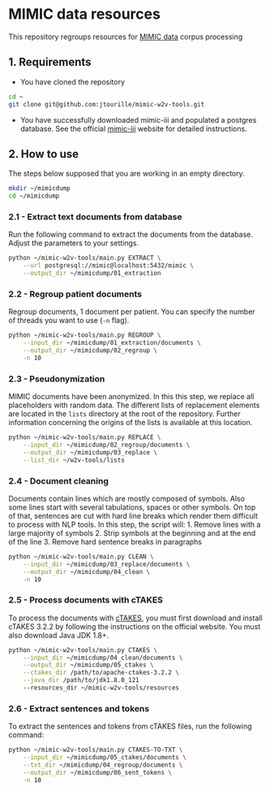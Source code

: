 # MIMIC data resources

This repository regroups resources for [MIMIC data](https://mimic.physionet.org/) corpus processing

## 1. Requirements
* You have cloned the repository

 ```bash
 cd ~
 git clone git@github.com:jtourille/mimic-w2v-tools.git
 ```
* You have successfully downloaded mimic-iii and populated a postgres database. See the official 
[mimic-iii](https://mimic.physionet.org/) website for detailed instructions.

## 2. How to use

The steps below supposed that you are working in an empty directory.

```bash
mkdir ~/mimicdump
cd ~/mimicdump
```

### 2.1 - Extract text documents from database

Run the following command to extract the documents from the database. Adjust the parameters to your settings.

```bash
python ~/mimic-w2v-tools/main.py EXTRACT \
    --url postgresql://mimic@localhost:5432/mimic \
    --output_dir ~/mimicdump/01_extraction
```
### 2.2 - Regroup patient documents

Regroup documents, 1 document per patient. You can specify the number of threads you want to use (`-n` flag).

```bash
python ~/mimic-w2v-tools/main.py REGROUP \
    --input_dir ~/mimicdump/01_extraction/documents \
    --output_dir ~/mimicdump/02_regroup \
    -n 10
```

### 2.3 - Pseudonymization

MIMIC documents have been anonymized. In this this step, we replace all placeholders with random data. 
The different lists of replacement elements are located in the `lists` directory at the root of the
repository. Further information concerning the origins of the lists is available at this location.

```bash
python ~/mimic-w2v-tools/main.py REPLACE \
    --input_dir ~/mimicdump/02_regroup/documents \
    --output_dir ~/mimicdump/03_replace \
    --list_dir ~/w2v-tools/lists
```

### 2.4 - Document cleaning

Documents contain lines which are mostly composed of symbols. Also some lines start with several tabulations, spaces or
 other symbols. On top of that, sentences are cut with hard line breaks which render them difficult to process
 with NLP tools. In this step, the script will:
    1. Remove lines with a large majority of symbols
    2. Strip symbols at the beginning and at the end of the line
    3. Remove hard sentence breaks in paragraphs
    
```bash
python ~/mimic-w2v-tools/main.py CLEAN \
    --input_dir ~/mimicdump/03_replace/documents \
    --output_dir ~/mimicdump/04_clean \
    -n 10
```

### 2.5 - Process documents with cTAKES

To process the documents with [cTAKES](http://ctakes.apache.org/), you must first download and install cTAKES 3.2.2 by 
following the instructions on the official website. You must also download Java JDK 1.8+.

```bash
python ~/mimic-w2v-tools/main.py CTAKES \
    --input_dir ~/mimicdump/04_clean/documents \
    --output_dir ~/mimicdump/05_ctakes \
    --ctakes_dir /path/to/apache-ctakes-3.2.2 \
    --java_dir /path/to/jdk1.8.0_121
    --resources_dir ~/mimic-w2v-tools/resources 
```

### 2.6 - Extract sentences and tokens

To extract the sentences and tokens from cTAKES files, run the following command:

```bash
python ~/mimic-w2v-tools/main.py CTAKES-TO-TXT \
    --input_dir ~/mimicdump/05_ctakes/documents \
    --txt_dir ~/mimicdump/04_regroup/documents \
    --output_dir ~/mimicdump/06_sent_tokens \
    -n 10
```
